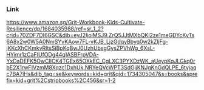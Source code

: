 
### Link

https://www.amazon.sg/Grit-Workbook-Kids-Cultivate-Resilience/dp/1684035988/ref=sr_1_2?crid=70ZDF7DI6GSC&dib=eyJ2IjoiMSJ9.ZrQ5JJtMXbQKl2ze1meGDYcKyTs6A8x2w0W5A0NmSYvKAow7FL-vKJB_LjzGdqyBbyq0w2kZljFg-jKKcXhCKmkvRltsSiBpKqBwJ0UzhUbsgGysZPVhWg_6XsL-HYimr1zCaFIUfODg44qIASBFrpVDA-YxDaDEFK5OwCIlCK4TGEx65OXkEC_CgLXC3PYXDzWK_aUeypKqJLGkq0rbE2X1rwFIVzmM8Xqzc1DxhUk.NRYeQVcWPT3SdGjjKNJgKnGdQLPE_6tvjaqc7BA7iHs&dib_tag=se&keywords=kid+grit&qid=1734305047&s=books&sprefix=kid+grit%2Cstripbooks%2C456&sr=1-2